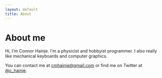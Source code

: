```yaml
---
layout: default
title: About
---
```


# About me

Hi, I'm Connor Hainje. I'm a physicist and hobbyist programmer. I also really
like mechanical keyboards and computer graphics.

You can contact me at [cmhainje@gmail.com](mailto:cmhainje@gmail.com) or find me
on Twitter at [@c_hainje](https://twitter.com/c_hainje).